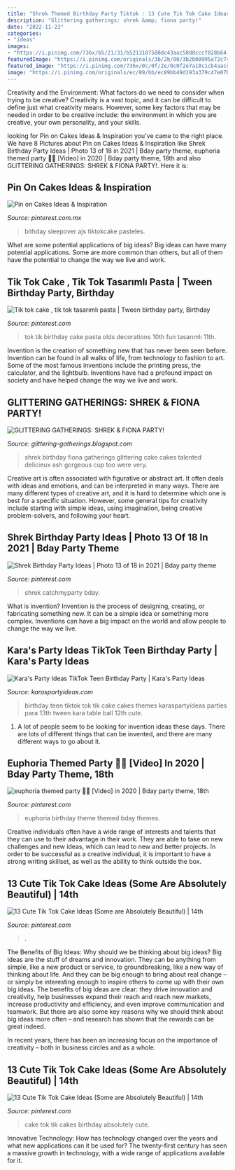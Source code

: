 ```yaml
---
title: "Shrek Themed Birthday Party Tiktok : 13 Cute Tik Tok Cake Ideas (some Are Absolutely Beautiful)"
description: "Glittering gatherings: shrek &amp; fiona party!"
date: "2022-11-23"
categories:
- "ideas"
images:
- "https://i.pinimg.com/736x/b5/21/31/b5213187580dc43aac58d8cccf028b64.jpg"
featuredImage: "https://i.pinimg.com/originals/3b/2b/00/3b2b00995a72c7445dc2adb825d7236a.jpg"
featured_image: "https://i.pinimg.com/736x/0c/0f/2e/0c0f2e7a18c1cb4aacd497d8a9940e80.jpg"
image: "https://i.pinimg.com/originals/ec/89/bb/ec89bb49d193a379c47e07b3384c4815.jpg"
---
```



Creativity and the Environment: What factors do we need to consider when trying to be creative?
Creativity is a vast topic, and it can be difficult to define just what creativity means. However, some key factors that may be needed in order to be creative include: the environment in which you are creative, your own personality, and your skills.

	

		
looking for Pin on Cakes Ideas &amp; Inspiration you've came to the right place. We have 8 Pictures about Pin on Cakes Ideas &amp; Inspiration like Shrek Birthday Party Ideas | Photo 13 of 18 in 2021 | Bday party theme, euphoria themed party 🤩🤩 [Video] in 2020 | Bday party theme, 18th and also GLITTERING GATHERINGS: SHREK &amp; FIONA PARTY!. Here it is:
		
    
## Pin On Cakes Ideas &amp; Inspiration

<img loading=lazy src="https://i.pinimg.com/originals/3b/2b/00/3b2b00995a72c7445dc2adb825d7236a.jpg" onerror="this.onerror=null;this.src='https://tse2.mm.bing.net/th?id=OIP.PF9JOIHluILGVthbXQ6DSQHaLH&amp;pid=15.1';" alt="Pin on Cakes Ideas &amp; Inspiration">

_Source: pinterest.com.mx_

>bithday sleepover ajs tiktokcake pasteles. 

	

What are some potential applications of big ideas?
Big ideas can have many potential applications. Some are more common than others, but all of them have the potential to change the way we live and work.

    
## Tik Tok Cake , Tik Tok Tasarımlı Pasta | Tween Birthday Party, Birthday

<img loading=lazy src="https://i.pinimg.com/736x/79/54/2e/79542e2bed1cb264f0b0ff0bc234a15c.jpg" onerror="this.onerror=null;this.src='https://tse1.mm.bing.net/th?id=OIP.0Qtg-XNsRiKH062YH2ycaAHaJ3&amp;pid=15.1';" alt="Tik tok cake , tik tok tasarımlı pasta | Tween birthday party, Birthday">

_Source: pinterest.com_

>tok tik birthday cake pasta olds decorations 10th fun tasarımlı 11th. 

	

Invention is the creation of something new that has never been seen before. Invention can be found in all walks of life, from technology to fashion to art. Some of the most famous inventions include the printing press, the calculator, and the lightbulb. Inventions have had a profound impact on society and have helped change the way we live and work.

    
## GLITTERING GATHERINGS: SHREK &amp; FIONA PARTY!

<img loading=lazy src="http://3.bp.blogspot.com/-fukPaWA5cIk/TgJHhj_SCjI/AAAAAAAAAFg/CXsJKIyxI44/s1600/shrek+party.jpg" onerror="this.onerror=null;this.src='https://tse2.mm.bing.net/th?id=OIP.Bk1qVjEqIDGCtza3xVY33wHaEv&amp;pid=15.1';" alt="GLITTERING GATHERINGS: SHREK &amp; FIONA PARTY!">

_Source: glittering-gatherings.blogspot.com_

>shrek birthday fiona gatherings glittering cake cakes talented delicieux ash gorgeous cup too were very. 

	

Creative art is often associated with figurative or abstract art. It often deals with ideas and emotions, and can be interpreted in many ways. There are many different types of creative art, and it is hard to determine which one is best for a specific situation. However, some general tips for creativity include starting with simple ideas, using imagination, being creative problem-solvers, and following your heart.

    
## Shrek Birthday Party Ideas | Photo 13 Of 18 In 2021 | Bday Party Theme

<img loading=lazy src="https://i.pinimg.com/originals/ec/89/bb/ec89bb49d193a379c47e07b3384c4815.jpg" onerror="this.onerror=null;this.src='https://tse4.mm.bing.net/th?id=OIP.BBohMwaCNN8BDP_jsExbTAHaE7&amp;pid=15.1';" alt="Shrek Birthday Party Ideas | Photo 13 of 18 in 2021 | Bday party theme">

_Source: pinterest.com_

>shrek catchmyparty bday. 

	

What is invention?
Invention is the process of designing, creating, or fabricating something new. It can be a simple idea or something more complex. Inventions can have a big impact on the world and allow people to change the way we live.

    
## Kara&#039;s Party Ideas TikTok Teen Birthday Party | Kara&#039;s Party Ideas

<img loading=lazy src="https://karaspartyideas.com/wp-content/uploads/2020/10/TikTok-Teen-Birthday-Party-via-Karas-Party-Ideas-KarasPartyIdeas.com25.jpg" onerror="this.onerror=null;this.src='https://tse3.mm.bing.net/th?id=OIP.MCJAEOnT1aVbcUe5VfuO1gHaLG&amp;pid=15.1';" alt="Kara&#039;s Party Ideas TikTok Teen Birthday Party | Kara&#039;s Party Ideas">

_Source: karaspartyideas.com_

>birthday teen tiktok tok tik cake cakes themes karaspartyideas parties para 13th tween kara table ball 12th cute. 

	

1. A lot of people seem to be looking for invention ideas these days. There are lots of different things that can be invented, and there are many different ways to go about it. 

    
## Euphoria Themed Party 🤩🤩 [Video] In 2020 | Bday Party Theme, 18th

<img loading=lazy src="https://i.pinimg.com/736x/09/26/1c/09261cf57835b2eec58c1daeed68ea4c.jpg" onerror="this.onerror=null;this.src='https://tse3.mm.bing.net/th?id=OIP.IeIxjGmkgDOEIRVBHDPh9AHaNK&amp;pid=15.1';" alt="euphoria themed party 🤩🤩 [Video] in 2020 | Bday party theme, 18th">

_Source: pinterest.com_

>euphoria birthday theme themed bday themes. 

	

Creative individuals often have a wide range of interests and talents that they can use to their advantage in their work. They are able to take on new challenges and new ideas, which can lead to new and better projects. In order to be successful as a creative individual, it is important to have a strong writing skillset, as well as the ability to think outside the box.

    
## 13 Cute Tik Tok Cake Ideas (Some Are Absolutely Beautiful) | 14th

<img loading=lazy src="https://i.pinimg.com/736x/b5/21/31/b5213187580dc43aac58d8cccf028b64.jpg" onerror="this.onerror=null;this.src='https://tse2.mm.bing.net/th?id=OIP.JK5BU4Qq_Mx08-QhNMd1PwHaHa&amp;pid=15.1';" alt="13 Cute Tik Tok Cake Ideas (Some are Absolutely Beautiful) | 14th">

_Source: pinterest.com_

>. 

	

The Benefits of Big Ideas: Why should we be thinking about big ideas?
Big ideas are the stuff of dreams and innovation. They can be anything from simple, like a new product or service, to groundbreaking, like a new way of thinking about life. And they can be big enough to bring about real change – or simply be interesting enough to inspire others to come up with their own big ideas.
The benefits of big ideas are clear: they drive innovation and creativity, help businesses expand their reach and reach new markets, increase productivity and efficiency, and even improve communication and teamwork. But there are also some key reasons why we should think about big ideas more often – and research has shown that the rewards can be great indeed.

In recent years, there has been an increasing focus on the importance of creativity – both in business circles and as a whole.

    
## 13 Cute Tik Tok Cake Ideas (Some Are Absolutely Beautiful) | 14th

<img loading=lazy src="https://i.pinimg.com/736x/0c/0f/2e/0c0f2e7a18c1cb4aacd497d8a9940e80.jpg" onerror="this.onerror=null;this.src='https://tse1.mm.bing.net/th?id=OIP.K_rdzydGsvokHtyTqzdFlAHaHa&amp;pid=15.1';" alt="13 Cute Tik Tok Cake Ideas (Some are Absolutely Beautiful) | 14th">

_Source: pinterest.com_

>cake tok tik cakes birthday absolutely cute. 

	

Innovative Technology: How has technology changed over the years and what new applications can it be used for?
The twenty-first century has seen a massive growth in technology, with a wide range of applications available for it.

